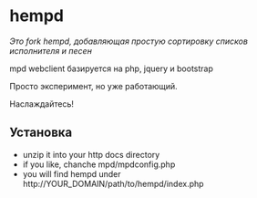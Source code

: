 hempd
=====

*Это fork hempd, добавляющая простую сортировку списков исполнителя и песен*

mpd webclient
базируется на php, jquery и bootstrap

Просто эксперимент, но уже работающий.

Наслаждайтесь!


## Установка

* unzip it into your http docs directory
* if you like, chanche mpd/mpdconfig.php
* you will find hempd under http://YOUR_DOMAIN/path/to/hempd/index.php

